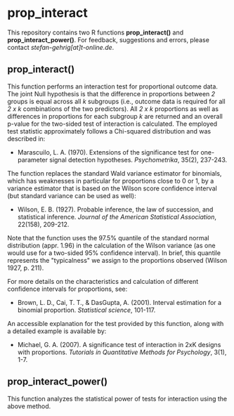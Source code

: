 # prop_interact

This repository contains two R functions **prop_interact()** and **prop_interact_power()**. 
For feedback, suggestions and errors, please contact *stefan-gehrig[at]t-online.de*.

## prop_interact()

This function performs an interaction test for proportional outcome data. The joint Null hypothesis is that the difference in proportions between *2* groups is equal across all *k* subgroups (i.e., outcome data is required for all *2 x k* combinations of the two predictors). All *2 x k* proportions as well as differences in proportions for each subgroup *k* are returned and an overall p-value for the two-sided test of interaction is calculated. The employed test statistic approximately follows a Chi-squared distribution and was described in:

+ Marascuilo, L. A. (1970). Extensions of the significance test for one-parameter signal detection hypotheses. *Psychometrika*, 35(2), 237-243.

The function replaces the standard Wald variance estimator for binomials, which has weaknesses in particular for proportions close to 0 or 1, by a variance estimator that is based on the Wilson score confidence interval (but standard variance can be used as well):

+ Wilson, E. B. (1927). Probable inference, the law of succession, and statistical inference. *Journal of the American Statistical Association*, 22(158), 209-212.

Note that the function uses the 97.5% quantile of the standard normal distribution (appr. 1.96) in the calculation of the Wilson variance (as one would use for a two-sided 95% confidence interval). In brief, this quantile represents the "typicalness" we assign to the proportions observed (Wilson 1927, p. 211).

For more details on the characteristics and calculation of different confidence intervals for proportions, see:

+ Brown, L. D., Cai, T. T., & DasGupta, A. (2001). Interval estimation for a binomial proportion. *Statistical science*, 101-117.

An accessible explanation for the test provided by this function, along with a detailed example is available by:

+ Michael, G. A. (2007). A significance test of interaction in 2xK designs with proportions. *Tutorials in Quantitative Methods for Psychology*, 3(1), 1-7.

## prop_interact_power()

This function analyzes the statistical power of tests for interaction using the above method.

